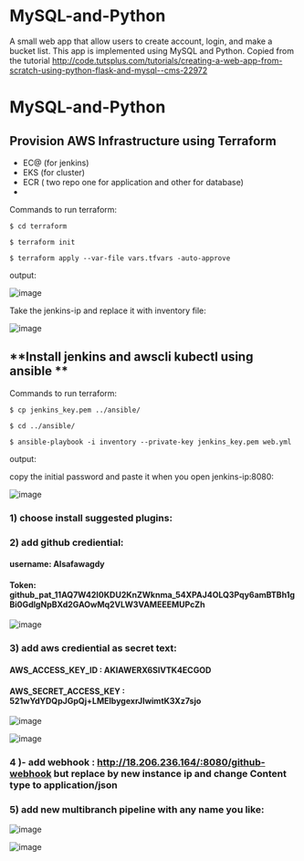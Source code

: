 # MySQL-and-Python
A small web app that allow users to create account, login, and make a bucket list.
This app is implemented using MySQL and Python. Copied from the tutorial http://code.tutsplus.com/tutorials/creating-a-web-app-from-scratch-using-python-flask-and-mysql--cms-22972
# MySQL-and-Python
## <font size=”20”> **Provision AWS Infrastructure using Terraform** </font>

- EC@ (for jenkins)
- EKS (for cluster)
- ECR ( two repo one for application and other for database)
- 
 Commands to run terraform:
 ```
 $ cd terraform
 ```
 ```
 $ terraform init
 ```
 ```
 $ terraform apply --var-file vars.tfvars -auto-approve
 ```
 output:
 
 ![image](https://user-images.githubusercontent.com/71265897/226346888-f35d8a8a-0e50-4487-b0b8-415bc509d7f6.png)
 
 Take the jenkins-ip and replace it with inventory file:
 
 ![image](https://user-images.githubusercontent.com/71265897/226341875-ef93d82c-2fb3-4aff-97a5-f2c1f88b93d6.png)

## <font size=”20”> **Install jenkins and awscli kubectl using ansible ** </font>

Commands to run terraform:
 ```
 $ cp jenkins_key.pem ../ansible/
 ```
 ```
 $ cd ../ansible/
 ```
 ```
 $ ansible-playbook -i inventory --private-key jenkins_key.pem web.yml
 ```
 output:
 
 copy the initial password and paste it when you open jenkins-ip:8080:
 
![image](https://user-images.githubusercontent.com/71265897/226349381-e6a1ef13-82f1-4167-96f7-e2bb7d308533.png)

### 1) choose install suggested plugins:
### 2) add github crediential:
#### username: Alsafawagdy
#### Token: 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
![image](https://user-images.githubusercontent.com/71265897/226351880-e0beac02-8d9a-4d7d-b155-42d8447f4963.png)

### 3) add aws crediential as secret text:
#### AWS_ACCESS_KEY_ID : AKIAWERX6SIVTK4ECGOD
#### AWS_SECRET_ACCESS_KEY : 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

![image](https://user-images.githubusercontent.com/71265897/226357043-8b0af7a7-6f23-4de0-957c-2a79ece98fbf.png)

![image](https://user-images.githubusercontent.com/71265897/226356456-5c245410-a9f5-436d-9acf-89ef6ba89e40.png)

### 4 )-	add webhook : http://18.206.236.164/:8080/github-webhook but replace by new instance ip and change Content type to application/json
 
### 5) add new multibranch pipeline with any name you like:

![image](https://user-images.githubusercontent.com/71265897/226359938-93320756-65b8-4b3e-842a-761d8edaaae9.png)

![image](https://user-images.githubusercontent.com/71265897/226360299-581e2918-faec-439b-bd85-03dce771cf9e.png)
